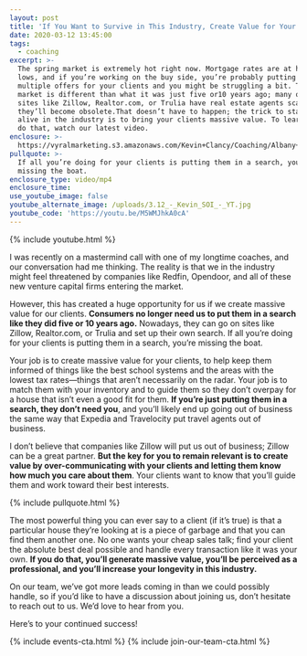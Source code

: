 ```yaml
---
layout: post
title: 'If You Want to Survive in This Industry, Create Value for Your Clients'
date: 2020-03-12 13:45:00
tags:
  - coaching
excerpt: >-
  The spring market is extremely hot right now. Mortgage rates are at historic
  lows, and if you’re working on the buy side, you’re probably putting in
  multiple offers for your clients and you might be struggling a bit. Today’s
  market is different than what it was just five or10 years ago; many online
  sites like Zillow, Realtor.com, or Trulia have real estate agents scared
  they’ll become obsolete.That doesn’t have to happen; the trick to staying
  alive in the industry is to bring your clients massive value. To learn how to
  do that, watch our latest video.
enclosure: >-
  https://vyralmarketing.s3.amazonaws.com/Kevin+Clancy/Coaching/Albany+Real+Estate+Agent-+Coaching-+Creating+Value.mp4
pullquote: >-
  If all you’re doing for your clients is putting them in a search, you’re
  missing the boat.
enclosure_type: video/mp4
enclosure_time:
use_youtube_image: false
youtube_alternate_image: /uploads/3.12_-_Kevin_SOI_-_YT.jpg
youtube_code: 'https://youtu.be/M5WMJhkA0cA'
---
```


{% include youtube.html %}

I was recently on a mastermind call with one of my longtime coaches, and our conversation had me thinking. The reality is that we in the industry might feel threatened by companies like Redfin, Opendoor, and all of these new venture capital firms entering the market.

However, this has created a huge opportunity for us if we create massive value for our clients. **Consumers no longer need us to put them in a search like they did five or 10 years ago.** Nowadays, they can go on sites like Zillow, Realtor.com, or Trulia and set up their own search. If all you’re doing for your clients is putting them in a search, you’re missing the boat.

Your job is to create massive value for your clients, to help keep them informed of things like the best school systems and the areas with the lowest tax rates—things that aren’t necessarily on the radar. Your job is to match them with your inventory and to guide them so they don’t overpay for a house that isn’t even a good fit for them. **If you’re just putting them in a search, they don’t need you**, and you’ll likely end up going out of business the same way that Expedia and Travelocity put travel agents out of business.

I don’t believe that companies like Zillow will put us out of business; Zillow can be a great partner. **But the key for you to remain relevant is to create value by over-communicating with your clients and letting them know how much you care about them**. Your clients want to know that you’ll guide them and work toward their best interests.

{% include pullquote.html %}

The most powerful thing you can ever say to a client (if it’s true) is that a particular house they’re looking at is a piece of garbage and that you can find them another one. No one wants your cheap sales talk; find your client the absolute best deal possible and handle every transaction like it was your own. **If you do that, you’ll generate massive value, you’ll be perceived as a professional, and you’ll increase your longevity in this industry.**

On our team, we’ve got more leads coming in than we could possibly handle, so if you’d like to have a discussion about joining us, don’t hesitate to reach out to us. We’d love to hear from you.&nbsp;

Here’s to your continued success\!

{% include events-cta.html %} {% include join-our-team-cta.html %}
